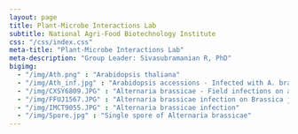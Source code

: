 ```yaml
---
layout: page
title: Plant-Microbe Interactions Lab
subtitle: National Agri-Food Biotechnology Institute
css: "/css/index.css"
meta-title: "Plant-Microbe Interactions Lab"
meta-description: "Group Leader: Sivasubramanian R, PhD"
bigimg:
  - "/img/Ath.png" : "Arabidopsis thaliana"
  - "/img/Ath_inf.jpg" : "Arabidopsis accessions - Infected with A. brassicae"
  - "/img/CXSY6809.JPG" : "Alternaria brassicae - Field infections on all parts of the plant"
  - "/img/FFUJ1567.JPG" : "Alternaria brassicae infection on Brassica juncea leaf"
  - "/img/IMCT9055.JPG" : "Alternaria brassicae infection"
  - "/img/Spore.jpg" : "Single spore of Alternaria brassicae"
---
```


